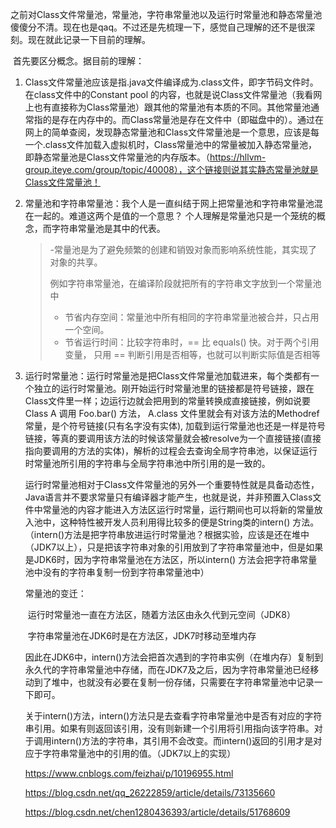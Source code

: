 ​	之前对Class文件常量池，常量池，字符串常量池以及运行时常量池和静态常量池傻傻分不清。现在也是qaq。不过还是先梳理一下，感觉自己理解的还不是很深刻。现在就此记录一下目前的理解。

​	首先要区分概念。据目前的理解：

 1. Class文件常量池应该是指.java文件编译成为.class文件，即字节码文件时。在class文件中的Constant pool 的内容，也就是说Class文件常量池（我看网上也有直接称为Class常量池）跟其他的常量池有本质的不同。其他常量池通常指的是存在内存中的。而Class常量池是存在文件中（即磁盘中的）。通过在网上的简单查阅，发现静态常量池和Class文件常量池是一个意思，应该是每一个.class文件加载入虚拟机时，Class常量池中的常量被加入静态常量池，即静态常量池是Class文件常量池的内存版本。（https://hllvm-group.iteye.com/group/topic/40008），这个链接则说其实静态常量池就是Class文件常量池！

 2. 常量池和字符串常量池：我个人是一直纠结于网上把常量池和字符串常量池混在一起的。难道这两个是值的一个意思？ 个人理解是常量池只是一个笼统的概念，而字符串常量池是其中的代表。

    > -常量池是为了避免频繁的创建和销毁对象而影响系统性能，其实现了对象的共享。
    >
    > 例如字符串常量池，在编译阶段就把所有的字符串文字放到一个常量池中
    >
    > - 节省内存空间：常量池中所有相同的字符串常量池被合并，只占用一个空间。
    > - 节省运行时间：比较字符串时，== 比 equals() 快。对于两个引用变量， 只用 ==  判断引用是否相等，也就可以判断实际值是否相等

3. 运行时常量池：运行时常量池是把Class文件常量池加载进来，每个类都有一个独立的运行时常量池。刚开始运行时常量池里的链接都是符号链接，跟在Class文件里一样；边运行边就会把用到的常量转换成直接链接，例如说要Class A 调用 Foo.bar() 方法， A.class 文件里就会有对该方法的Methodref常量，是个符号链接(只有名字没有实体), 加载到运行常量池也还是一样是符号链接，等真的要调用该方法的时候该常量就会被resolve为一个直接链接(直接指向要调用的方法的实体)，解析的过程会去查询全局字符串池，以保证运行时常量池所引用的字符串与全局字符串池中所引用的是一致的。

   ​		运行时常量池相对于Class文件常量池的另外一个重要特性就是具备动态性，Java语言并不要求常量只有编译器才能产生，也就是说，并非预置入Class文件中常量池的内容才能进入方法区运行时常量，运行期间也可以将新的常量放入池中，这种特性被开发人员利用得比较多的便是String类的intern() 方法。（intern()方法是把字符串放进运行时常量池？根据实验，应该是还在堆中（JDK7以上），只是把该字符串对象的引用放到了字符串常量池中，但是如果是JDK6时，因为字符串常量池在方法区，所以intern() 方法会把字符串常量池中没有的字符串复制一份到字符串常量池中）

   常量池的变迁：

   ​	运行时常量池一直在方法区，随着方法区由永久代到元空间（JDK8）

   ​	字符串常量池在JDK6时是在方法区，JDK7时移动至堆内存

   因此在JDK6中，intern()方法会把首次遇到的字符串实例（在堆内存）复制到永久代的字符串常量池中存储，而在JDK7及之后，因为字符串常量池已经移动到了堆中，也就没有必要在复制一份存储，只需要在字符串常量池中记录一下即可。

   

   关于intern()方法，intern()方法只是去查看字符串常量池中是否有对应的字符串引用。如果有则返回该引用，没有则新建一个引用将引用指向该字符串。对于调用intern()方法的字符串，其引用不会改变。而intern()返回的引用才是对应于字符串常量池中的引用的值。（JDK7以上的实现）

   https://www.cnblogs.com/feizhai/p/10196955.html

   https://blog.csdn.net/qq_26222859/article/details/73135660

   https://blog.csdn.net/chen1280436393/article/details/51768609

   

   

   